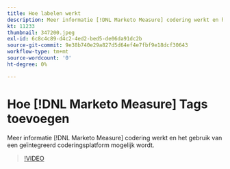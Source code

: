 ```yaml
---
title: Hoe labelen werkt
description: Meer informatie [!DNL Marketo Measure] codering werkt en het gebruik van een geïntegreerd coderingsplatform mogelijk wordt.
kt: 11233
thumbnail: 347200.jpeg
exl-id: 6c8c4c89-d4c2-4ed2-bed5-de06da91dc2b
source-git-commit: 9e38b740e29a827d5d64ef4e7fbf9e18dcf30643
workflow-type: tm+mt
source-wordcount: '0'
ht-degree: 0%

---
```


# Hoe [!DNL Marketo Measure] Tags toevoegen

Meer informatie [!DNL Marketo Measure] codering werkt en het gebruik van een geïntegreerd coderingsplatform mogelijk wordt.

>[!VIDEO](https://video.tv.adobe.com/v/347200/?quality=12&learn=on)
